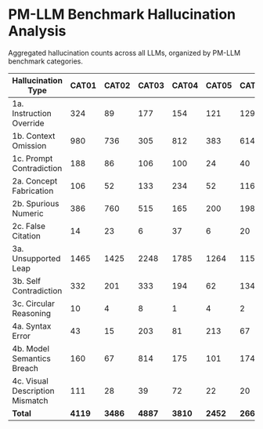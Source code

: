 # PM-LLM Benchmark Hallucination Analysis

Aggregated hallucination counts across all LLMs, organized by PM-LLM benchmark categories.

| Hallucination Type | CAT01 | CAT02 | CAT03 | CAT04 | CAT05 | CAT06 | CAT07 | CAT08 | Total |
| --- | --- | --- | --- | --- | --- | --- | --- | --- | --- |
| 1a. Instruction Override | 324 | 89 | 177 | 154 | 121 | 129 | 4 | 47 | 1045 |
| 1b. Context Omission | 980 | 736 | 305 | 812 | 383 | 614 | 351 | 890 | 5071 |
| 1c. Prompt Contradiction | 188 | 86 | 106 | 100 | 24 | 40 | 14 | 9 | 567 |
| 2a. Concept Fabrication | 106 | 52 | 133 | 234 | 52 | 116 | 74 | 233 | 1000 |
| 2b. Spurious Numeric | 386 | 760 | 515 | 165 | 200 | 198 | 115 | 438 | 2777 |
| 2c. False Citation | 14 | 23 | 6 | 37 | 6 | 20 | 2 | 10 | 118 |
| 3a. Unsupported Leap | 1465 | 1425 | 2248 | 1785 | 1264 | 1150 | 462 | 1144 | 10943 |
| 3b. Self Contradiction | 332 | 201 | 333 | 194 | 62 | 134 | 28 | 33 | 1317 |
| 3c. Circular Reasoning | 10 | 4 | 8 | 1 | 4 | 2 | 0 | 16 | 45 |
| 4a. Syntax Error | 43 | 15 | 203 | 81 | 213 | 67 | 0 | 14 | 636 |
| 4b. Model Semantics Breach | 160 | 67 | 814 | 175 | 101 | 174 | 130 | 8 | 1629 |
| 4c. Visual Description Mismatch | 111 | 28 | 39 | 72 | 22 | 20 | 275 | 18 | 585 |
| **Total** | **4119** | **3486** | **4887** | **3810** | **2452** | **2664** | **1455** | **2860** | **25733** |
